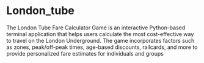 # London_tube
The London Tube Fare Calculator Game is an interactive Python-based terminal application that helps users calculate the most cost-effective way to travel on the London Underground. The game incorporates factors such as zones, peak/off-peak times, age-based discounts, railcards, and more to provide personalized fare estimates for individuals and groups
